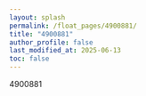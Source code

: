 ```yaml
---
layout: splash
permalink: /float_pages/4900881/
title: "4900881"
author_profile: false
last_modified_at: 2025-06-13
toc: false
---
```

 
4900881
